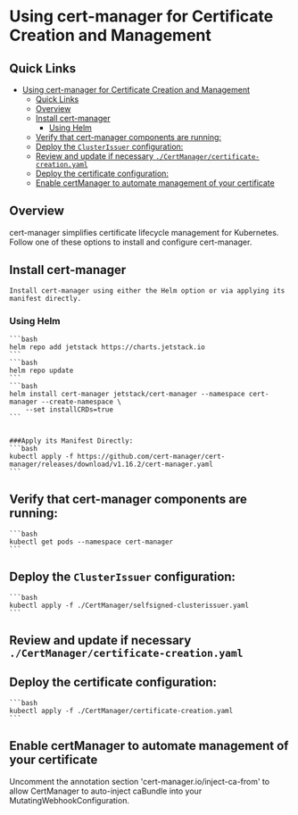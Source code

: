 # Using cert-manager for Certificate Creation and Management

## Quick Links
- [Using cert-manager for Certificate Creation and Management](#using-cert-manager-for-certificate-creation-and-management)
  - [Quick Links](#quick-links)
  - [Overview](#overview)
  - [Install cert-manager](#install-cert-manager)
    - [Using Helm](#using-helm)
  - [Verify that cert-manager components are running:](#verify-that-cert-manager-components-are-running)
  - [Deploy the `ClusterIssuer` configuration:](#deploy-the-clusterissuer-configuration)
  - [Review and update if necessary `./CertManager/certificate-creation.yaml`](#review-and-update-if-necessary-certmanagercertificate-creationyaml)
  - [Deploy the certificate configuration:](#deploy-the-certificate-configuration)
  - [Enable certManager to automate management of your certificate](#enable-certmanager-to-automate-management-of-your-certificate)
  
  
## Overview

cert-manager simplifies certificate lifecycle management for Kubernetes. Follow one of these options to install and configure cert-manager.


## Install cert-manager

    Install cert-manager using either the Helm option or via applying its manifest directly. 
   
   ### Using Helm

    ```bash
    helm repo add jetstack https://charts.jetstack.io
    ```
    ```bash
    helm repo update
    ```
    ```bash
    helm install cert-manager jetstack/cert-manager --namespace cert-manager --create-namespace \
        --set installCRDs=true
    ```


    ###Apply its Manifest Directly:
    ```bash
    kubectl apply -f https://github.com/cert-manager/cert-manager/releases/download/v1.16.2/cert-manager.yaml
    ```

## Verify that cert-manager components are running:
    ```bash
    kubectl get pods --namespace cert-manager
    ```
## Deploy the `ClusterIssuer` configuration:
    ```bash
    kubectl apply -f ./CertManager/selfsigned-clusterissuer.yaml
    ```
## Review and update if necessary `./CertManager/certificate-creation.yaml`

## Deploy the certificate configuration:
    ```bash
    kubectl apply -f ./CertManager/certificate-creation.yaml
    ```

## Enable certManager to automate management of your certificate

Uncomment the annotation section 'cert-manager.io/inject-ca-from' to allow CertManager to auto-inject caBundle into your MutatingWebhookConfiguration.
